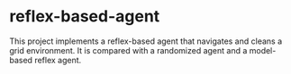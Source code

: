 # reflex-based-agent

This project implements a reflex-based agent that navigates and cleans a grid environment. It is compared with a randomized agent and a model-based reflex agent.
